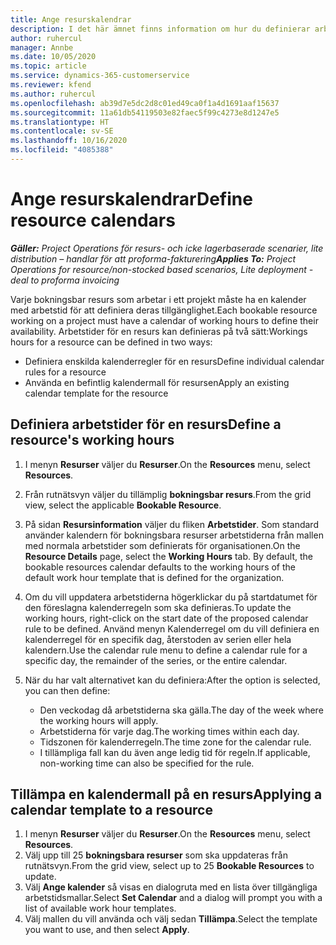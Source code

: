 ```yaml
---
title: Ange resurskalendrar
description: I det här ämnet finns information om hur du definierar arbetstidskalendrar för resurser i Project Operations.
author: ruhercul
manager: Annbe
ms.date: 10/05/2020
ms.topic: article
ms.service: dynamics-365-customerservice
ms.reviewer: kfend
ms.author: ruhercul
ms.openlocfilehash: ab39d7e5dc2d8c01ed49ca0f1a4d1691aaf15637
ms.sourcegitcommit: 11a61db54119503e82faec5f99c4273e8d1247e5
ms.translationtype: HT
ms.contentlocale: sv-SE
ms.lasthandoff: 10/16/2020
ms.locfileid: "4085388"
---
```

# <a name="define-resource-calendars"></a><span data-ttu-id="84d80-103">Ange resurskalendrar</span><span class="sxs-lookup"><span data-stu-id="84d80-103">Define resource calendars</span></span>

<span data-ttu-id="84d80-104">_**Gäller:** Project Operations för resurs- och icke lagerbaserade scenarier, lite distribution – handlar för att proforma-fakturering_</span><span class="sxs-lookup"><span data-stu-id="84d80-104">_**Applies To:** Project Operations for resource/non-stocked based scenarios, Lite deployment - deal to proforma invoicing_</span></span>

<span data-ttu-id="84d80-105">Varje bokningsbar resurs som arbetar i ett projekt måste ha en kalender med arbetstid för att definiera deras tillgänglighet.</span><span class="sxs-lookup"><span data-stu-id="84d80-105">Each bookable resource working on a project must have a calendar of working hours to define their availability.</span></span> <span data-ttu-id="84d80-106">Arbetstider för en resurs kan definieras på två sätt:</span><span class="sxs-lookup"><span data-stu-id="84d80-106">Workings hours for a resource can be defined in two ways:</span></span> 

   - <span data-ttu-id="84d80-107">Definiera enskilda kalenderregler för en resurs</span><span class="sxs-lookup"><span data-stu-id="84d80-107">Define individual calendar rules for a resource</span></span>
   - <span data-ttu-id="84d80-108">Använda en befintlig kalendermall för resursen</span><span class="sxs-lookup"><span data-stu-id="84d80-108">Apply an existing calendar template for the resource</span></span>

## <a name="define-a-resources-working-hours"></a><span data-ttu-id="84d80-109">Definiera arbetstider för en resurs</span><span class="sxs-lookup"><span data-stu-id="84d80-109">Define a resource's working hours</span></span>

1. <span data-ttu-id="84d80-110">I menyn **Resurser** väljer du **Resurser**.</span><span class="sxs-lookup"><span data-stu-id="84d80-110">On the **Resources** menu, select **Resources**.</span></span>
2. <span data-ttu-id="84d80-111">Från rutnätsvyn väljer du tillämplig **bokningsbar resurs**.</span><span class="sxs-lookup"><span data-stu-id="84d80-111">From the grid view, select the applicable **Bookable Resource**.</span></span>
3. <span data-ttu-id="84d80-112">På sidan **Resursinformation** väljer du fliken **Arbetstider**. Som standard använder kalendern för bokningsbara resurser arbetstiderna från mallen med normala arbetstider som definierats för organisationen.</span><span class="sxs-lookup"><span data-stu-id="84d80-112">On the **Resource Details** page, select the **Working Hours** tab. By default, the bookable resources calendar defaults to the working hours of the default work hour template that is defined for the organization.</span></span>
4. <span data-ttu-id="84d80-113">Om du vill uppdatera arbetstiderna högerklickar du på startdatumet för den föreslagna kalenderregeln som ska definieras.</span><span class="sxs-lookup"><span data-stu-id="84d80-113">To update the working hours, right-click on the start date of the proposed calendar rule to be defined.</span></span> <span data-ttu-id="84d80-114">Använd menyn Kalenderregel om du vill definiera en kalenderregel för en specifik dag, återstoden av serien eller hela kalendern.</span><span class="sxs-lookup"><span data-stu-id="84d80-114">Use the calendar rule menu to define a calendar rule for a specific day, the remainder of the series, or the entire calendar.</span></span>
5. <span data-ttu-id="84d80-115">När du har valt alternativet kan du definiera:</span><span class="sxs-lookup"><span data-stu-id="84d80-115">After the option is selected, you can then define:</span></span>

    - <span data-ttu-id="84d80-116">Den veckodag då arbetstiderna ska gälla.</span><span class="sxs-lookup"><span data-stu-id="84d80-116">The day of the week where the working hours will apply.</span></span>
    - <span data-ttu-id="84d80-117">Arbetstiderna för varje dag.</span><span class="sxs-lookup"><span data-stu-id="84d80-117">The working times within each day.</span></span>
    - <span data-ttu-id="84d80-118">Tidszonen för kalenderregeln.</span><span class="sxs-lookup"><span data-stu-id="84d80-118">The time zone for the calendar rule.</span></span>
    - <span data-ttu-id="84d80-119">I tillämpliga fall kan du även ange ledig tid för regeln.</span><span class="sxs-lookup"><span data-stu-id="84d80-119">If applicable, non-working time can also be specified for the rule.</span></span>

## <a name="applying-a-calendar-template-to-a-resource"></a><span data-ttu-id="84d80-120">Tillämpa en kalendermall på en resurs</span><span class="sxs-lookup"><span data-stu-id="84d80-120">Applying a calendar template to a resource</span></span>

1. <span data-ttu-id="84d80-121">I menyn **Resurser** väljer du **Resurser**.</span><span class="sxs-lookup"><span data-stu-id="84d80-121">On the **Resources** menu, select **Resources**.</span></span>
2. <span data-ttu-id="84d80-122">Välj upp till 25 **bokningsbara resurser** som ska uppdateras från rutnätsvyn.</span><span class="sxs-lookup"><span data-stu-id="84d80-122">From the grid view, select up to 25 **Bookable Resources** to update.</span></span>
3. <span data-ttu-id="84d80-123">Välj **Ange kalender** så visas en dialogruta med en lista över tillgängliga arbetstidsmallar.</span><span class="sxs-lookup"><span data-stu-id="84d80-123">Select **Set Calendar** and a dialog will prompt you with a list of available work hour templates.</span></span>
4. <span data-ttu-id="84d80-124">Välj mallen du vill använda och välj sedan **Tillämpa**.</span><span class="sxs-lookup"><span data-stu-id="84d80-124">Select the template you want to use, and then select **Apply**.</span></span>

